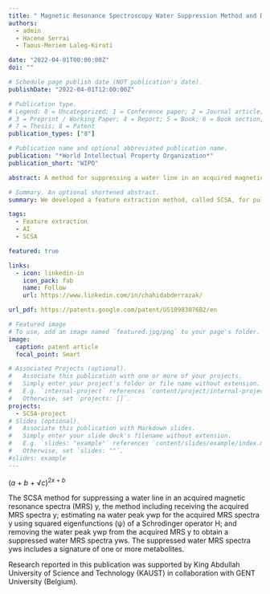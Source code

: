 ```yaml
---
title: " Magnetic Resonance Spectroscopy Water Suppression Method and Device"
authors:
  - admin
  - Hacene Serrai
  - Taous-Meriem Laleg-Kirati

date: "2022-04-01T00:00:00Z"
doi: ""

# Schedule page publish date (NOT publication's date).
publishDate: "2022-04-01T12:00:00Z"

# Publication type.
# Legend: 0 = Uncategorized; 1 = Conference paper; 2 = Journal article;
# 3 = Preprint / Working Paper; 4 = Report; 5 = Book; 6 = Book section;
# 7 = Thesis; 8 = Patent
publication_types: ["8"]

# Publication name and optional abbreviated publication name.
publication: "*World Intellectual Property Organization*"
publication_short: "WIPO"

abstract: A method for suppressing a water line in an acquired magnetic resonance spectra (MRS) &y, the method including receiving the acquired MRS spectra &y; estimating a water peak ywp for the acquired MRS spectra &y using squared eigenfunctions (&phi) of a Schrodinger operator &H; and removing (804) the water peak ywp from the acquired MRS &y to obtain a suppressed water MRS spectra y<sub>ws</sub>. The suppressed water MRS spectra yws includes a signature of one or more metabolites. 

# Summary. An optional shortened abstract.
summary: We developed a feature extraction method, called SCSA, for pulse-shaped signals decomposition and reconstruction.  This method  can be use for denoising.

tags:
  - Feature extraction
  - AI
  - SCSA

featured: true

links:
  - icon: linkedin-in
    icon_pack: fab
    name: Follow
    url: https://www.linkedin.com/in/chahidabderrazak/

url_pdf: https://patents.google.com/patent/US10983076B2/en

# Featured image
# To use, add an image named `featured.jpg/png` to your page's folder.
image:
  caption: patent article
  focal_point: Smart

# Associated Projects (optional).
#   Associate this publication with one or more of your projects.
#   Simply enter your project's folder or file name without extension.
#   E.g. `internal-project` references `content/project/internal-project/index.md`.
#   Otherwise, set `projects: []`.
projects:
  - SCSA-project
# Slides (optional).
#   Associate this publication with Markdown slides.
#   Simply enter your slide deck's filename without extension.
#   E.g. `slides: "example"` references `content/slides/example/index.md`.
#   Otherwise, set `slides: ""`.
#slides: example
---
```

(<i>a</i> + <i>b</i> + √<i>c</i>)<sup>2<i>x</i> + <i>b</i></sup>

 The SCSA method for suppressing a water line in an acquired magnetic resonance spectra (MRS) y, the method including receiving the acquired MRS spectra y; estimating na water peak ywp for the acquired MRS spectra y using squared eigenfunctions (ψ) of a Schrodinger operator H; and removing the water peak ywp from the acquired MRS y to obtain a suppressed water MRS spectra yws. The suppressed water MRS spectra yws includes a signature of one or more metabolites. 

Research reported in this publication was supported by King Abdullah University of Science and Technology (KAUST) in collaboration with  GENT University (Belgium).
